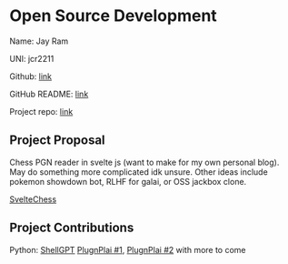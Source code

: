 # Open Source Development

Name: Jay Ram

UNI: jcr2211

Github: [link](https://github.com/Soycid)

GitHub README: [link](https://github.com/Soycid/soycid/blob/main/README.md)

Project repo: [link](https://github.com/Soycid/svelte-chess-pgn)

## Project Proposal

Chess PGN reader in svelte js (want to make for my own personal blog). May do something more complicated idk unsure. Other ideas include pokemon showdown bot, RLHF for galai, or OSS jackbox clone.

[SvelteChess](../projects/javascript/svelteChess.md)

## Project Contributions

Python:
[ShellGPT](https://github.com/TheR1D/shell_gpt/pull/104)
[PlugnPlai #1](https://github.com/edreisMD/plugnplai/pull/10), [PlugnPlai #2](https://github.com/edreisMD/plugnplai/pull/12) with more to come
